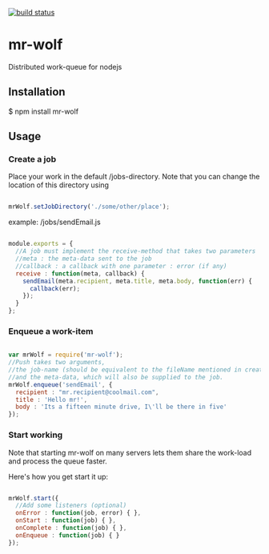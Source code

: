 [![build status](https://secure.travis-ci.org/JulianDuniec/mr-wolf.png)](http://travis-ci.org/JulianDuniec/mr-wolf)
 
mr-wolf
=======

Distributed work-queue for nodejs

## Installation
  $ npm install mr-wolf
  
## Usage

### Create a job

Place your work in the default /jobs-directory. Note that you can change the location of this directory using

```js

mrWolf.setJobDirectory('./some/other/place');

```

example: /jobs/sendEmail.js
```js

module.exports = {
  //A job must implement the receive-method that takes two parameters
  //meta : the meta-data sent to the job
  //callback : a callback with one parameter : error (if any)
  receive : function(meta, callback) {
    sendEmail(meta.recipient, meta.title, meta.body, function(err) {
      callback(err);
    });
  }
};

```

### Enqueue a work-item

```js

var mrWolf = require('mr-wolf');
//Push takes two arguments, 
//the job-name (should be equivalent to the fileName mentioned in create a job)
//and the meta-data, which will also be supplied to the job.
mrWolf.enqueue('sendEmail', {
  recipient : "mr.recipient@coolmail.com",
  title : 'Hello mr!',
  body : 'Its a fifteen minute drive, I\'ll be there in five'
});

```

### Start working

Note that starting mr-wolf on many servers lets them share the work-load and process the queue faster.  

Here's how you get start it up:
```js

mrWolf.start({
  //Add some listeners (optional)
  onError : function(job, error) { },
  onStart : function(job) { },
  onComplete : function(job) { },
  onEnqueue : function(job) { }
});
```